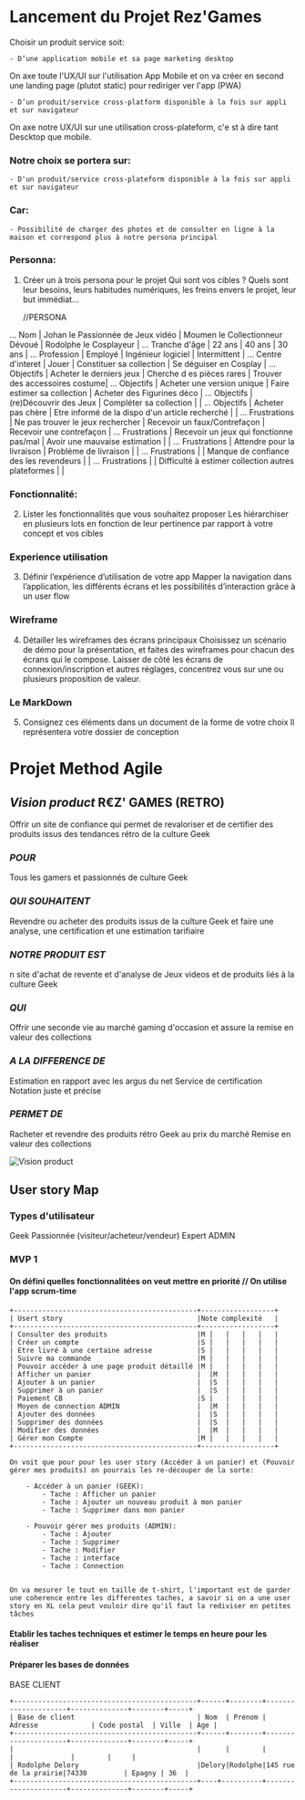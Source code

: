 # Lancement du Projet Rez'Games

Choisir un produit service soit: 

    - D’une application mobile et sa page marketing desktop

On axe toute l'UX/UI sur l'utilisation App Mobile et on va créer en second une landing page (plutot static) pour rediriger ver l'app (PWA) 

    - D’un produit/service cross-platform disponible à la fois sur appli et sur navigateur

On axe notre UX/UI sur une utilisation cross-plateform, c'e st à dire tant Descktop que mobile. 


### Notre choix se portera sur: 

    - D'un produit/service cross-plateform disponible à la fois sur appli et sur navigateur

### Car: 

    - Possibilité de charger des photos et de consulter en ligne à la maison et correspond plus à notre persona principal

### Personna:
1. Créer un à trois persona pour le projet
     Qui sont vos cibles ?
     Quels sont leur besoins,
    leurs habitudes numériques, 
    les freins envers le projet, 
    leur but immédiat… 

    //PERSONA

… Nom               | Johan le Passionnée de Jeux vidéo       | Moumen le Collectionneur Dévoué                     |        Rodolphe le Cosplayeur   |
… Tranche d'âge     |  22 ans                                 |  40 ans                                             |  30 ans                         | 
… Profession        |  Employé                                |  Ingénieur logiciel                                 |  Intermittent                   | 
… Centre d'interet  |  Jouer                                  |  Constituer sa collection                           |  Se déguiser en Cosplay         |
… Objectifs         |  Acheter le derniers jeux               |  Cherche d es pièces rares                          |  Trouver des accessoires costume|
… Objectifs         |  Acheter une version unique             |  Faire estimer sa collection                        |  Acheter des Figurines déco     |
… Objectifs         | (re)Découvrir des Jeux                  | Compléter sa collection                             |                                 |
… Objectifs         | Acheter pas chère                       | Etre informé de la dispo d'un article recherché     |                                 |
… Frustrations      | Ne pas trouver le jeux rechercher       | Recevoir un faux/Contrefaçon                        | Recevoir une contrefaçon        |
… Frustrations      | Recevoir un jeux qui fonctionne pas/mal | Avoir une mauvaise estimation                       |                                 |
… Frustrations      | Attendre pour la livraison              | Probléme de livraison                               |                                 |
… Frustrations      |                                         | Manque de confiance des les revendeurs              |                                 |
… Frustrations      |                                         | Difficulté à estimer collection autres plateformes  |                                 |




### Fonctionnalité:
2. Lister les fonctionnalités que vous souhaitez proposer Les hiérarchiser en plusieurs lots en fonction de leur pertinence par rapport à votre concept et vos cibles

### Experience utilisation 
3. Définir l’expérience d’utilisation de votre app Mapper la navigation dans l’application, les différents écrans et les possibilités d’interaction grâce à un user flow

### Wireframe
4. Détailler les wireframes des écrans principaux Choisissez un scénario de démo pour la présentation, et faites des wireframes pour chacun des écrans qui le compose. Laisser de côté les écrans de connexion/inscription et autres réglages, concentrez vous sur une ou plusieurs proposition de valeur.

### Le MarkDown
5. Consignez ces éléments dans un document de la forme de votre choix Il représentera votre dossier de conception




# Projet Method Agile

##  _Vision product_ R€Z' GAMES (RETRO)
 
Offrir un site de confiance qui permet de revaloriser et de certifier des produits issus des tendances rétro de la culture Geek
 
### _POUR_
 
Tous les gamers et passionnés de culture Geek
 
### _QUI SOUHAITENT_
 
Revendre ou acheter des produits issus de la culture Geek et faire une analyse, une certification et une estimation  tarifiaire
 
### _NOTRE PRODUIT EST_
 
n site d'achat de revente et d'analyse de Jeux videos et de produits liés à la culture Geek
 
### _QUI_
 
Offrir une seconde vie au marché gaming d'occasion et assure la remise en valeur des collections
 
### _A LA DIFFERENCE DE_
 
Estimation en rapport avec les argus du net
Service de certification
Notation juste et précise
 
### _PERMET DE_
Racheter et revendre des produits rétro Geek au prix du marché
Remise en valeur des collections

![Vision product](/home/rodolphe-delory/Notes-MD/Images/Vision_Product_REZ.jpeg "Vision schema")



## User story Map

### Types d'utilisateur

Geek Passionnée (visiteur/acheteur/vendeur)
Expert 
ADMIN


### MVP 1

#### On défini quelles fonctionnalitées on veut mettre en priorité // On utilise l'app scrum-time 
    +---------------------------------------------+------------------+
    | Usert story                                 |Note complexité   |
    +---------------------------------------------+------------------+
    | Consulter des produits                      |M |   |   |   |   |
    | Créer un compte                             |S |   |   |   |   |
    | Etre livré à une certaine adresse           |S |   |   |   |   |
    | Suivre ma commande                          |M |   |   |   |   |
    | Pouvoir accéder à une page produit détaillé |M |   |   |   |   |
    | Afficher un panier                          |  |M  |   |   |   |
    | Ajouter à un panier                         |  |S  |   |   |   |
    | Supprimer à un panier                       |  |S  |   |   |   |
    | Paiement CB                                 |S |   |   |   |   |
    | Moyen de connection ADMIN                   |  |M  |   |   |   |
    | Ajouter des données                         |  |S  |   |   |   |
    | Supprimer des données                       |  |S  |   |   |   |
    | Modifier des données                        |  |M  |   |   |   |
    | Gérer mon Compte                            |M |   |   |   |   |
    +---------------------------------------------+------------------+

    On voit que pour pour les user story (Accéder à un panier) et (Pouvoir gérer mes produits) on pourrais les re-découper de la sorte: 

        - Accéder à un panier (GEEK): 
            - Tache : Afficher un panier
            - Tache : Ajouter un nouveau produit à mon panier
            - Tache : Supprimer dans mon panier 

        - Pouvoir gérer mes produits (ADMIN): 
            - Tache : Ajouter
            - Tache : Supprimer
            - Tache : Modifier
            - Tache : interface
            - Tache : Connection 


    On va mesurer le tout en taille de t-shirt, l'important est de garder une coherence entre les differentes taches, a savoir si on a une user story en XL cela peut vouloir dire qu'il faut la rediviser en petites tâches

#### Etablir les taches techniques et estimer le temps en heure pour les réaliser

#### Préparer les bases de données

BASE CLIENT 

    +---------------------------------------------+------+--------+---------------------+--------------+--------+-----+
    | Base de client                              | Nom  | Prenom | Adresse             | Code postal  | Ville  | Age |
    +---------------------------------------------+------+--------+---------------------+--------------+--------+-----+
    |                                             |      |        |                     |              |        |     |
    | Rodolphe Delory                             |Delory|Rodolphe|145 rue de la prairie|74330         | Epagny | 36  |
    +---------------------------------------------+----+----------+---------------------+--------------+--------+-----+





